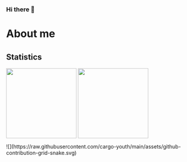 ### Hi there 👋

# About me

## Statistics　
<p align="left">
<img height="190px" src="https://github-readme-stats.vercel.app/api?username=yfblock&count_private=true&theme=tokyonight&show_icons=true&line_height=24" align = "center"/>
<img height="190px" src="https://github-readme-stats.vercel.app/api/top-langs/?username=yfblock&theme=tokyonight&layout=compact&langs_count=10" align = "center"/>
</p>
![](https://raw.githubusercontent.com/cargo-youth/main/assets/github-contribution-grid-snake.svg)      

<!--
**yfblock/yfblock** is a ✨ _special_ ✨ repository because its `README.md` (this file) appears on your GitHub profile.

Here are some ideas to get you started:

- 🔭 I’m currently working on ...
- 🌱 I’m currently learning ...
- 👯 I’m looking to collaborate on ...
- 🤔 I’m looking for help with ...
- 💬 Ask me about ...
- 📫 How to reach me: ...
- 😄 Pronouns: ...
- ⚡ Fun fact: ...
-->
